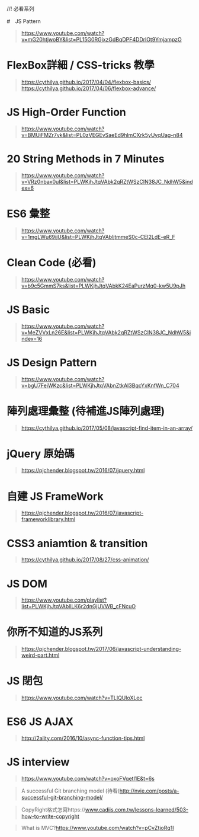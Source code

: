 //! 必看系列 

#　JS Pattern
> https://www.youtube.com/watch?v=mG20htjwoBY&list=PL15G0RGjxzGdBqDPF4DDrlOt9YmjampzO

# FlexBox詳細 / CSS-tricks 教學
> https://cythilya.github.io/2017/04/04/flexbox-basics/
> https://cythilya.github.io/2017/04/06/flexbox-advance/

# JS High-Order Function
> https://www.youtube.com/watch?v=BMUiFMZr7vk&list=PL0zVEGEvSaeEd9hlmCXrk5yUyqUag-n84

# 20 String Methods in 7 Minutes
> https://www.youtube.com/watch?v=VRz0nbax0uI&list=PLWKjhJtqVAbk2qRZtWSzCIN38JC_NdhW5&index=6

# ES6 彙整
> https://www.youtube.com/watch?v=1mgLWu69ijU&list=PLWKjhJtqVAbljtmmeS0c-CEl2LdE-eR_F

# Clean Code (必看)
> https://www.youtube.com/watch?v=b9c5GmmS7ks&list=PLWKjhJtqVAbkK24EaPurzMq0-kw5U9pJh

# JS Basic
> https://www.youtube.com/watch?v=MeZVVxLn26E&list=PLWKjhJtqVAbk2qRZtWSzCIN38JC_NdhW5&index=16


# JS Design Pattern
> https://www.youtube.com/watch?v=bgU7FeiWKzc&list=PLWKjhJtqVAbnZtkAI3BqcYxKnfWn_C704

# 陣列處理彙整 (待補進JS陣列處理)
> https://cythilya.github.io/2017/05/08/javascript-find-item-in-an-array/

# jQuery 原始碼
> https://pjchender.blogspot.tw/2016/07/jquery.html

# 自建 JS FrameWork
> https://pjchender.blogspot.tw/2016/07/javascript-frameworklibrary.html


# CSS3  aniamtion & transition
> https://cythilya.github.io/2017/08/27/css-animation/









# JS DOM
>https://www.youtube.com/playlist?list=PLWKjhJtqVAbllLK6r2dnGjUVWB_cFNcuO

# 你所不知道的JS系列
>https://pjchender.blogspot.tw/2017/06/javascript-understanding-weird-part.html

# JS 閉包 
>https://www.youtube.com/watch?v=TLIQUloXLec

# ES6 JS AJAX 
>http://2ality.com/2016/10/async-function-tips.html

# JS interview 
>https://www.youtube.com/watch?v=oxoFVqetl1E&t=6s








> A successful Git branching model (待看)http://nvie.com/posts/a-successful-git-branching-model/

> CopyRight格式怎寫https://www.cadiis.com.tw/lessons-learned/503-how-to-write-copyright

> What is MVC?https://www.youtube.com/watch?v=pCvZtjoRq1I